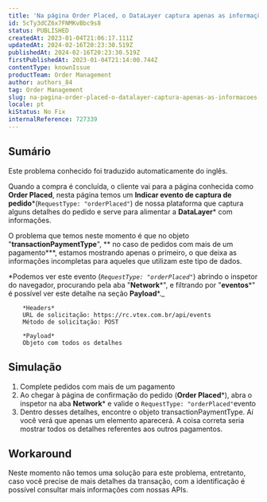 ```yaml
---
title: 'Na página Order Placed, o DataLayer captura apenas as informações do primeiro pagamento dentro da transação (transactionPaymentType)'
id: 5cTy3dCZ6x7FNMKvBbc9s8
status: PUBLISHED
createdAt: 2023-01-04T21:06:17.111Z
updatedAt: 2024-02-16T20:23:30.519Z
publishedAt: 2024-02-16T20:23:30.519Z
firstPublishedAt: 2023-01-04T21:14:00.744Z
contentType: knownIssue
productTeam: Order Management
author: authors_84
tag: Order Management
slug: na-pagina-order-placed-o-datalayer-captura-apenas-as-informacoes-do-primeiro
locale: pt
kiStatus: No Fix
internalReference: 727339
---
```


## Sumário

<div class="alert alert-info">
  <p>Este problema conhecido foi traduzido automaticamente do inglês.</p>
</div>

Quando a compra é concluída, o cliente vai para a página conhecida como **Order Placed**, nesta página temos um **Indicar evento de captura de pedido***(`RequestType: "orderPlaced"`) de nossa plataforma que captura alguns detalhes do pedido e serve para alimentar a **DataLayer*** com informações.

O problema que temos neste momento é que no objeto "**transactionPaymentType**", ** no caso de pedidos com mais de um pagamento***, estamos mostrando apenas o primeiro, o que deixa as informações incompletas para aqueles que utilizam este tipo de dados.

\*Podemos ver este evento (_`RequestType: "orderPlaced"`_) abrindo o inspetor do navegador, procurando pela aba "**Network***", e filtrando por "**eventos***" é possível ver este detalhe na seção **Payload***._

```
    *Headers*
    URL de solicitação: https://rc.vtex.com.br/api/events
    Método de solicitação: POST

    *Payload*
    Objeto com todos os detalhes
``` 

## Simulação

1. Complete pedidos com mais de um pagamento
2. Ao chegar à página de confirmação do pedido (**Order Placed***), abra o inspetor na aba **Network*** e valide o `RequestType: "orderPlaced"`evento
3. Dentro desses detalhes, encontre o objeto transactionPaymentType. Aí você verá que apenas um elemento aparecerá. A coisa correta seria mostrar todos os detalhes referentes aos outros pagamentos.

## Workaround

Neste momento não temos uma solução para este problema, entretanto, caso você precise de mais detalhes da transação, com a identificação é possível consultar mais informações com nossas APIs.


